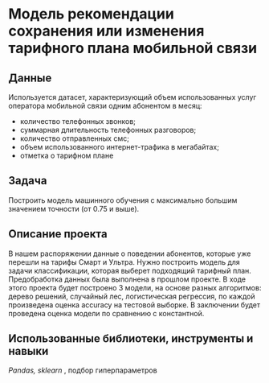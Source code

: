 # Модель рекомендации сохранения или изменения тарифного плана мобильной связи

## Данные

Используется датасет, характеризующий объем использованных услуг оператора мобильной связи одним абонентом в месяц:
* количество телефонных звонков;
* суммарная длительность телефонных разговоров;
* количество отправленных смс;
* объем использованного интернет-трафика в мегабайтах;
* отметка о тарифном плане

## Задача

Построить модель машинного обучения с максимально большим значением точности (от 0.75 и выше).

## Описание проекта

В нашем распоряжении данные о поведении абонентов, которые уже перешли на тарифы Смарт и Ультра. Нужно построить модель для задачи классификации, которая выберет подходящий тарифный план. Предобработка данных была выполнена в прошлом проекте.
В ходе этого проекта будет построено 3 модели, на основе разных алгоритмов: дерево решений, случайный лес, логистическая регрессия, по каждой произведена оценка accuracy на тестовой выборке. В заключении будет проведена оценка модели по сравнению с константной.


## Использованные библиотеки, инструменты и навыки

*Pandas, sklearn* , подбор гиперпараметров
